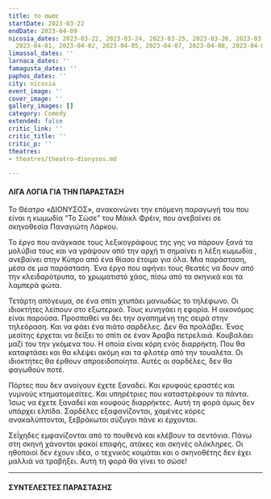```yaml
---
title: το σωσε
startDate: 2023-03-22
endDate: 2023-04-09
nicosia_dates: 2023-03-22, 2023-03-24, 2023-03-25, 2023-03-26, 2023-03-29, 2023-03-31,
  2023-04-01, 2023-04-02, 2023-04-05, 2023-04-07, 2023-04-08, 2023-04-09
limassol_dates: ''
larnaca_dates: ''
famagusta_dates: ''
paphos_dates: ''
city: nicosia
event_image: ''
cover_image: ''
gallery_images: []
category: Comedy
extended: false
critic_link: ''
critic_title: ''
critic_p: ''
theatres:
- theatres/theatro-dionysos.md

---
```

#### ΛΙΓΑ ΛΟΓΙΑ ΓΙΑ ΤΗΝ ΠΑΡΑΣΤΑΣΗ

Το Θέατρο «ΔΙΟΝΥΣΟΣ», ανακοινώνει την επόμενη παραγωγή του που είναι η κωμωδία “Το Σώσε” του Μάικλ Φρέιν, που ανεβαίνει σε σκηνοθεσία Παναγιώτη Λάρκου.

Το έργο που ανάγκασε τους λεξικογράφους της γης να πάρουν ξανά τα μολύβια τους και να γράψουν από την αρχή τι σημαίνει η λέξη κωμωδία , ανεβαίνει στην Κύπρο από ένα θίασο έτοιμο για όλα. Μια παράσταση, μέσα σε μια παράσταση. Ένα έργο που αφήνει τους θεατές να δουν από την κλειδαρότρυπα, το χρωματιστό χάος, πίσω από τα σκηνικά και τα λαμπερά φώτα.

Τετάρτη απόγευμα, σε ένα σπίτι χτυπάει μανιωδώς το τηλέφωνο. Οι ιδιοκτήτες λείπουν στο εξωτερικό. Τους κυνηγάει η εφορία. Η οικονόμος είναι παρούσα. Προσπαθεί να δει την αγαπημένη της σειρά στην τηλεόραση. Και να φάει ένα πιάτο σαρδέλες. Δεν θα προλάβει. Ένας μεσίτης έρχεται να δείξει το σπίτι σε έναν Άραβα πετρελαιά. Κουβαλάει μαζί του την γκόμενα του. Η οποία είναι κόρη ενός διαρρήκτη. Που θα καταφτάσει και θα κλέψει ακόμη και τα φλοτέρ από την τουαλέτα. Οι ιδιοκτήτες θα έρθουν απροειδοποίητα. Αυτές οι σαρδέλες, δεν θα φαγωθούν ποτέ. 

Πόρτες που δεν ανοίγουν έχετε ξαναδεί. Και κρυφούς εραστές και γυμνούς κτηματομεσίτες. Και υπηρέτριες που καταστρέφουν τα πάντα. Ίσως να έχετε ξαναδεί και κουφούς διαρρήκτες. Αυτή τη φορά όμως δεν υπάρχει ελπίδα. Σαρδέλες εξαφανίζονται, χαμένες κόρες ανακαλύπτονται, ξεβράκωτοι σύζυγοι πάνε κι έρχονται.

Σεΐχηδες εμφανίζονται από το πουθενά και κλέβουν τα σεντόνια. Πάνω στη σκηνή χάνονται φακοί επαφής, ατάκες και σκηνές ολόκληρες. Οι ηθοποιοί δεν έχουν ιδέα, ο τεχνικός κοιμάται και ο σκηνοθέτης δεν έχει μαλλιά να τραβήξει. Αυτή τη φορά θα γίνει το σώσε!

***

#### ΣΥΝΤΕΛΕΣΤΕΣ ΠΑΡΑΣΤΑΣΗΣ